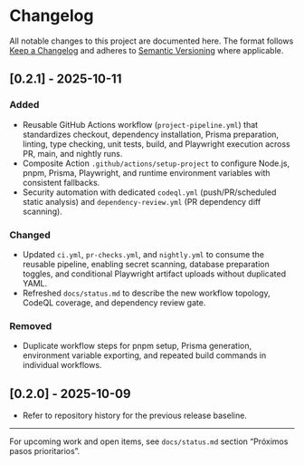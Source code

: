 # Changelog

All notable changes to this project are documented here. The format follows [Keep a Changelog](https://keepachangelog.com/en/1.1.0/) and adheres to [Semantic Versioning](https://semver.org/spec/v2.0.0.html) where applicable.

## [0.2.1] - 2025-10-11

### Added

- Reusable GitHub Actions workflow (`project-pipeline.yml`) that standardizes checkout, dependency installation, Prisma preparation, linting, type checking, unit tests, build, and Playwright execution across PR, main, and nightly runs.
- Composite Action `.github/actions/setup-project` to configure Node.js, pnpm, Prisma, Playwright, and runtime environment variables with consistent fallbacks.
- Security automation with dedicated `codeql.yml` (push/PR/scheduled static analysis) and `dependency-review.yml` (PR dependency diff scanning).

### Changed

- Updated `ci.yml`, `pr-checks.yml`, and `nightly.yml` to consume the reusable pipeline, enabling secret scanning, database preparation toggles, and conditional Playwright artifact uploads without duplicated YAML.
- Refreshed `docs/status.md` to describe the new workflow topology, CodeQL coverage, and dependency review gate.

### Removed

- Duplicate workflow steps for pnpm setup, Prisma generation, environment variable exporting, and repeated build commands in individual workflows.

## [0.2.0] - 2025-10-09

- Refer to repository history for the previous release baseline.

---

For upcoming work and open items, see `docs/status.md` section “Próximos pasos prioritarios”.
